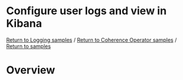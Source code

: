 # Configure user logs and view in Kibana

[Return to Logging samples](../) / [Return to Coherence Operator samples](../../) / [Return to samples](../../../README.md#list-of-samples)

# Overview



